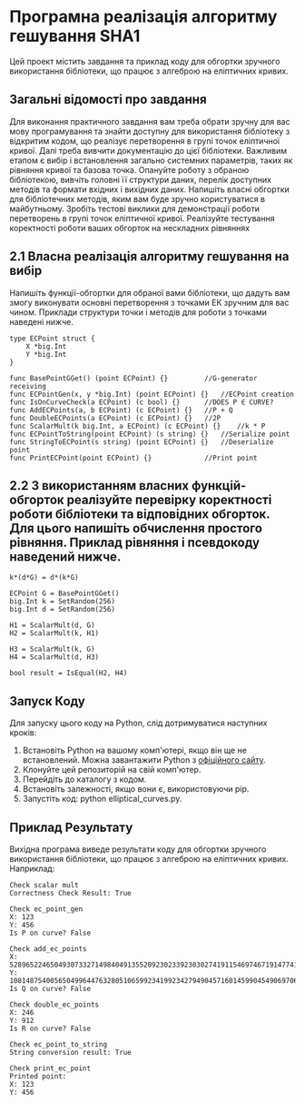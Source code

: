 # Програмна реалізація алгоритму гешування SHA1
Цей проект містить завдання та приклад коду для обгортки зручного використання бібліотеки, що працює з алгеброю на еліптичних кривих. 

## Загальні відомості про завдання
  Для виконання практичного завдання вам треба обрати зручну для вас мову програмування та знайти доступну для використання бібліотеку з відкритим кодом, що реалізує перетворення в групі точок еліптичної кривої. Далі треба вивчити документацію до цієї бібліотеки.
Важливим етапом є вибір і встановлення загально системних параметрів, таких як рівняння кривої та базова точка. Опануйте роботу з обраною бібліотекою, вивчіть головні її структури даних, перелік доступних методів та формати вхідних і вихідних даних.
Напишіть власні обгортки для бібліотечних методів, яким вам буде зручно користуватися в майбутньому. Зробіть тестові виклики для демонстрації роботи перетворень в групі точок еліптичної кривої. Реалізуйте тестування коректності роботи ваших обгорток на нескладних рівняннях

## 2.1 Власна реалізація алгоритму гешування на вибір
  Напишіть функції-обгортки для обраної вами бібліотеки, що дадуть вам змогу виконувати основні перетворення з точками ЕК зручним для вас чином. Приклади структури точки і методів для роботи з точками наведені нижче.
```
type ECPoint struct {
	X *big.Int
	Y *big.Int
}

func BasePointGGet() (point ECPoint) {} 		//G-generator receiving
func ECPointGen(x, y *big.Int) (point ECPoint) {}	//ECPoint creation
func IsOnCurveCheck(a ECPoint) (c bool) {} 		//DOES P ∈ CURVE?
func AddECPoints(a, b ECPoint) (c ECPoint) {} 	//P + Q
func DoubleECPoints(a ECPoint) (c ECPoint) {} 	//2P	
func ScalarMult(k big.Int, a ECPoint) (c ECPoint) {}	//k * P
func ECPointToString(point ECPoint) (s string) {} 	//Serialize point
func StringToECPoint(s string) (point ECPoint) {} 	//Deserialize point
func PrintECPoint(point ECPoint) {} 			//Print point
```

## 2.2 З використанням власних функцій-обгорток реалізуйте перевірку коректності роботи бібліотеки та відповідних обгорток. Для цього напишіть обчислення простого рівняння. Приклад рівняння і псевдокоду наведений нижче.
```
k*(d*G) = d*(k*G)

ECPoint G = BasePointGGet()
big.Int k = SetRandom(256)
big.Int d = SetRandom(256)

H1 = ScalarMult(d, G)
H2 = ScalarMult(k, H1)

H3 = ScalarMult(k, G)
H4 = ScalarMult(d, H3)

bool result = IsEqual(H2, H4)
```

## Запуск Коду
Для запуску цього коду на Python, слід дотримуватися наступних кроків:
1. Встановіть Python на вашому комп'ютері, якщо він ще не встановлений. Можна завантажити Python з [офіційного сайту](https://www.python.org/downloads/).
2. Клонуйте цей репозиторій на свій комп'ютер.
3. Перейдіть до каталогу з кодом.
4. Встановіть залежності, якщо вони є, використовуючи pip.
5. Запустіть код: python elliptical_curves.py.

## Приклад Результату
Вихідна програма виведе результати коду для обгортки зручного використання бібліотеки, що працює з алгеброю на еліптичних кривих. Наприклад:
```
Check scalar mult
Correctness Check Result: True

Check ec_point_gen
X: 123
Y: 456
Is P on curve? False

Check add_ec_points
X: 52896522465049307332714984049135520923023392303027419115469746719147741481481
Y: 108148754005650499644763280510659923419923427949045716014599045490697065529064
Is Q on curve? False

Check double_ec_points
X: 246
Y: 912
Is R on curve? False

Check ec_point_to_string
String conversion result: True

Check print_ec_point
Printed point:
X: 123
Y: 456
```

